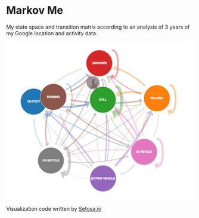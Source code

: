 # Markov Me

My state space and transition matrix according to an analysis of 3 years of my
Google location and activity data.

![](demo.png)

Visualization code written by [Setosa.io](http://setosa.io)
